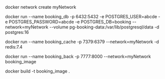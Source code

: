 docker network create myNetwork

docker run --name booking_db -p 6432:5432 -e POSTGRES_USER=abcde -e POSTGRES_PASSWORD=abcde -e POSTGRES_DB=booking --network=myNetwork --volume pg-booking-data:/var/lib/postgresql/data -d postgres:16

docker run --name booking_cache -p 7379:6379 --network=myNetwork -d redis:7.4

docker run --name booking_back -p 7777:8000 --network=myNetwork booking_image

docker build -t booking_image .